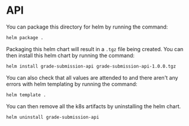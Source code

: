 # API

You can package this directory for helm by running the command:

```bash
helm package .
```

Packaging this helm chart will result in a `.tgz` file being created.
You can then install this helm chart by running the command:

```bash
helm install grade-submission-api grade-submission-api-1.0.0.tgz
```

You can also check that all values are attended to and there aren't any errors with helm templating by running the command:

```bash
helm template .
```

You can then remove all the k8s artifacts by uninstalling the helm chart.

```bash
helm uninstall grade-submission-api
```